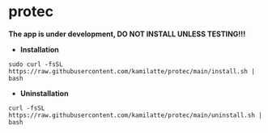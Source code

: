 # protec
**The app is under development, DO NOT INSTALL UNLESS TESTING!!!**
- **Installation**

```sudo curl -fsSL https://raw.githubusercontent.com/kamilatte/protec/main/install.sh | bash```

- **Uninstallation**

```curl -fsSL https://raw.githubusercontent.com/kamilatte/protec/main/uninstall.sh | bash```
